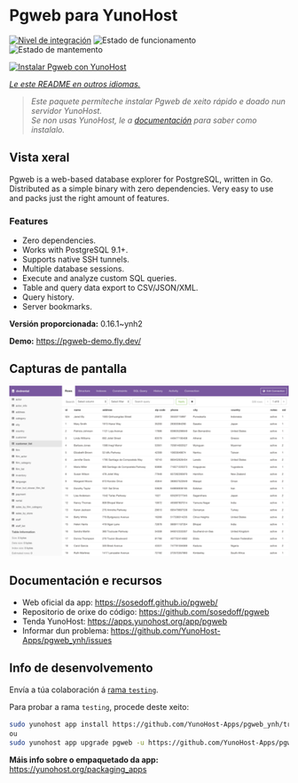 <!--
NOTA: Este README foi creado automáticamente por <https://github.com/YunoHost/apps/tree/master/tools/readme_generator>
NON debe editarse manualmente.
-->

# Pgweb para YunoHost

[![Nivel de integración](https://dash.yunohost.org/integration/pgweb.svg)](https://ci-apps.yunohost.org/ci/apps/pgweb/) ![Estado de funcionamento](https://ci-apps.yunohost.org/ci/badges/pgweb.status.svg) ![Estado de mantemento](https://ci-apps.yunohost.org/ci/badges/pgweb.maintain.svg)

[![Instalar Pgweb con YunoHost](https://install-app.yunohost.org/install-with-yunohost.svg)](https://install-app.yunohost.org/?app=pgweb)

*[Le este README en outros idiomas.](./ALL_README.md)*

> *Este paquete permíteche instalar Pgweb de xeito rápido e doado nun servidor YunoHost.*  
> *Se non usas YunoHost, le a [documentación](https://yunohost.org/install) para saber como instalalo.*

## Vista xeral

Pgweb is a web-based database explorer for PostgreSQL, written in Go. Distributed as a simple binary with zero dependencies. Very easy to use and packs just the right amount of features.

### Features

- Zero dependencies.
- Works with PostgreSQL 9.1+.
- Supports native SSH tunnels.
- Multiple database sessions.
- Execute and analyze custom SQL queries.
- Table and query data export to CSV/JSON/XML.
- Query history.
- Server bookmarks.


**Versión proporcionada:** 0.16.1~ynh2

**Demo:** <https://pgweb-demo.fly.dev/>

## Capturas de pantalla

![Captura de pantalla de Pgweb](./doc/screenshots/screenshot.png)

## Documentación e recursos

- Web oficial da app: <https://sosedoff.github.io/pgweb/>
- Repositorio de orixe do código: <https://github.com/sosedoff/pgweb>
- Tenda YunoHost: <https://apps.yunohost.org/app/pgweb>
- Informar dun problema: <https://github.com/YunoHost-Apps/pgweb_ynh/issues>

## Info de desenvolvemento

Envía a túa colaboración á [rama `testing`](https://github.com/YunoHost-Apps/pgweb_ynh/tree/testing).

Para probar a rama `testing`, procede deste xeito:

```bash
sudo yunohost app install https://github.com/YunoHost-Apps/pgweb_ynh/tree/testing --debug
ou
sudo yunohost app upgrade pgweb -u https://github.com/YunoHost-Apps/pgweb_ynh/tree/testing --debug
```

**Máis info sobre o empaquetado da app:** <https://yunohost.org/packaging_apps>
